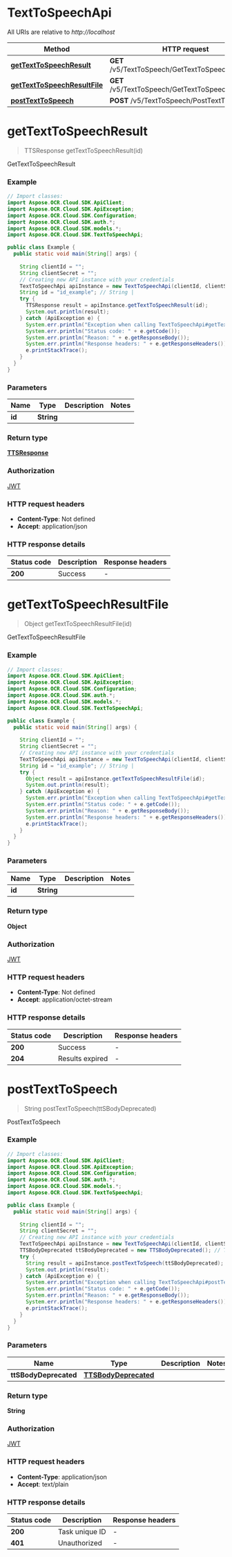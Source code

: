 # TextToSpeechApi

All URIs are relative to *http://localhost*

| Method | HTTP request | Description |
|------------- | ------------- | -------------|
| [**getTextToSpeechResult**](TextToSpeechApi.md#getTextToSpeechResult) | **GET** /v5/TextToSpeech/GetTextToSpeechResult | GetTextToSpeechResult |
| [**getTextToSpeechResultFile**](TextToSpeechApi.md#getTextToSpeechResultFile) | **GET** /v5/TextToSpeech/GetTextToSpeechResultFile | GetTextToSpeechResultFile |
| [**postTextToSpeech**](TextToSpeechApi.md#postTextToSpeech) | **POST** /v5/TextToSpeech/PostTextToSpeech | PostTextToSpeech |


<a name="getTextToSpeechResult"></a>
# **getTextToSpeechResult**
> TTSResponse getTextToSpeechResult(id)

GetTextToSpeechResult

### Example
```java
// Import classes:
import Aspose.OCR.Cloud.SDK.ApiClient;
import Aspose.OCR.Cloud.SDK.ApiException;
import Aspose.OCR.Cloud.SDK.Configuration;
import Aspose.OCR.Cloud.SDK.auth.*;
import Aspose.OCR.Cloud.SDK.models.*;
import Aspose.OCR.Cloud.SDK.TextToSpeechApi;

public class Example {
  public static void main(String[] args) {
    
    String clientId = "";
    String clientSecret = "";
    // Creating new API instance with your credentials
    TextToSpeechApi apiInstance = new TextToSpeechApi(clientId, clientSecret);
    String id = "id_example"; // String | 
    try {
      TTSResponse result = apiInstance.getTextToSpeechResult(id);
      System.out.println(result);
    } catch (ApiException e) {
      System.err.println("Exception when calling TextToSpeechApi#getTextToSpeechResult");
      System.err.println("Status code: " + e.getCode());
      System.err.println("Reason: " + e.getResponseBody());
      System.err.println("Response headers: " + e.getResponseHeaders());
      e.printStackTrace();
    }
  }
}
```

### Parameters

| Name | Type | Description  | Notes |
|------------- | ------------- | ------------- | -------------|
| **id** | **String**|  | |

### Return type

[**TTSResponse**](TTSResponse.md)

### Authorization

[JWT](../README.md#JWT)

### HTTP request headers

 - **Content-Type**: Not defined
 - **Accept**: application/json

### HTTP response details
| Status code | Description | Response headers |
|-------------|-------------|------------------|
| **200** | Success |  -  |

<a name="getTextToSpeechResultFile"></a>
# **getTextToSpeechResultFile**
> Object getTextToSpeechResultFile(id)

GetTextToSpeechResultFile

### Example
```java
// Import classes:
import Aspose.OCR.Cloud.SDK.ApiClient;
import Aspose.OCR.Cloud.SDK.ApiException;
import Aspose.OCR.Cloud.SDK.Configuration;
import Aspose.OCR.Cloud.SDK.auth.*;
import Aspose.OCR.Cloud.SDK.models.*;
import Aspose.OCR.Cloud.SDK.TextToSpeechApi;

public class Example {
  public static void main(String[] args) {
    
    String clientId = "";
    String clientSecret = "";
    // Creating new API instance with your credentials
    TextToSpeechApi apiInstance = new TextToSpeechApi(clientId, clientSecret);
    String id = "id_example"; // String | 
    try {
      Object result = apiInstance.getTextToSpeechResultFile(id);
      System.out.println(result);
    } catch (ApiException e) {
      System.err.println("Exception when calling TextToSpeechApi#getTextToSpeechResultFile");
      System.err.println("Status code: " + e.getCode());
      System.err.println("Reason: " + e.getResponseBody());
      System.err.println("Response headers: " + e.getResponseHeaders());
      e.printStackTrace();
    }
  }
}
```

### Parameters

| Name | Type | Description  | Notes |
|------------- | ------------- | ------------- | -------------|
| **id** | **String**|  | |

### Return type

**Object**

### Authorization

[JWT](../README.md#JWT)

### HTTP request headers

 - **Content-Type**: Not defined
 - **Accept**: application/octet-stream

### HTTP response details
| Status code | Description | Response headers |
|-------------|-------------|------------------|
| **200** | Success |  -  |
| **204** | Results expired |  -  |

<a name="postTextToSpeech"></a>
# **postTextToSpeech**
> String postTextToSpeech(ttSBodyDeprecated)

PostTextToSpeech

### Example
```java
// Import classes:
import Aspose.OCR.Cloud.SDK.ApiClient;
import Aspose.OCR.Cloud.SDK.ApiException;
import Aspose.OCR.Cloud.SDK.Configuration;
import Aspose.OCR.Cloud.SDK.auth.*;
import Aspose.OCR.Cloud.SDK.models.*;
import Aspose.OCR.Cloud.SDK.TextToSpeechApi;

public class Example {
  public static void main(String[] args) {
    
    String clientId = "";
    String clientSecret = "";
    // Creating new API instance with your credentials
    TextToSpeechApi apiInstance = new TextToSpeechApi(clientId, clientSecret);
    TTSBodyDeprecated ttSBodyDeprecated = new TTSBodyDeprecated(); // TTSBodyDeprecated | 
    try {
      String result = apiInstance.postTextToSpeech(ttSBodyDeprecated);
      System.out.println(result);
    } catch (ApiException e) {
      System.err.println("Exception when calling TextToSpeechApi#postTextToSpeech");
      System.err.println("Status code: " + e.getCode());
      System.err.println("Reason: " + e.getResponseBody());
      System.err.println("Response headers: " + e.getResponseHeaders());
      e.printStackTrace();
    }
  }
}
```

### Parameters

| Name | Type | Description  | Notes |
|------------- | ------------- | ------------- | -------------|
| **ttSBodyDeprecated** | [**TTSBodyDeprecated**](TTSBodyDeprecated.md)|  | |

### Return type

**String**

### Authorization

[JWT](../README.md#JWT)

### HTTP request headers

 - **Content-Type**: application/json
 - **Accept**: text/plain

### HTTP response details
| Status code | Description | Response headers |
|-------------|-------------|------------------|
| **200** | Task unique ID |  -  |
| **401** | Unauthorized |  -  |

